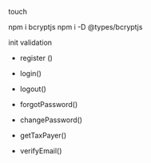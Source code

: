 touch       
<!-- bam  mk -->
npm i bcryptjs 
npm i -D @types/bcryptjs
<!-- body-parser cors dotenv express jsonwebtoken mongoose nodemon -->
 
<!-- nest g resource   report -->



<!--  -->
init
validation





+ register ()
+ login()
+ logout()

+ forgotPassword()
+ changePassword()


+ getTaxPayer()
+ verifyEmail()


<!-- + updateTaxPayer() -->
<!-- + deleteTaxPayer() -->

<!-- + verifyTaxPayerBank() -->
<!-- + verifyTaxPayerAddress() -->


